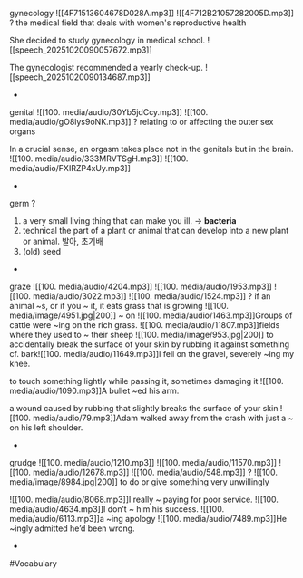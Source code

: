 gynecology ![[4F71513604678D028A.mp3]] ![[4F712B21057282005D.mp3]]
?
the medical field that deals with women's reproductive health

She decided to study gynecology in medical school.
![[speech_20251020090057672.mp3]]

The gynecologist recommended a yearly check-up.
![[speech_20251020090134687.mp3]]
<!--SR:!2025-10-30,7,250-->
-

genital ![[100. media/audio/30Yb5jdCcy.mp3]] ![[100. media/audio/gO8lys9oNK.mp3]]
?
  relating to or affecting the outer sex organs

  In a crucial sense, an orgasm takes place not in the genitals but in the brain.
  ![[100. media/audio/333MRVTSgH.mp3]] ![[100. media/audio/FXIRZP4xUy.mp3]]
<!--SR:!2025-11-18,25,270-->
-

germ
?
1. a very small living thing that can make you ill. → **bacteria**
  2. technical the part of a plant or animal that can develop into a new plant or animal. 발아, 초기배
  3. (old) seed
<!--SR:!2025-10-25,8,250-->

-

graze ![[100. media/audio/4204.mp3]] ![[100. media/audio/1953.mp3]] ![[100. media/audio/3022.mp3]] ![[100. media/audio/1524.mp3]]
?
if an animal ~s, or if you ~ it, it eats grass that is growing
![[100. media/image/4951.jpg|200]]
~ on  ![[100. media/audio/1463.mp3]]Groups of cattle were ~ing on the rich grass.  ![[100. media/audio/11807.mp3]]fields where they used to ~ their sheep
![[100. media/image/953.jpg|200]]
to accidentally break the surface of your skin by rubbing it against something cf. bark![[100. media/audio/11649.mp3]]I fell on the gravel, severely ~ing my knee.

to touch something lightly while passing it, sometimes damaging it  ![[100. media/audio/1090.mp3]]A bullet ~ed his arm.

a wound caused by rubbing that slightly breaks the surface of your skin  ![[100. media/audio/79.mp3]]Adam walked away from the crash with just a ~ on his left shoulder.
<!--SR:!2025-10-27,4,270-->
-

grudge ![[100. media/audio/1210.mp3]] ![[100. media/audio/11570.mp3]] ![[100. media/audio/12678.mp3]] ![[100. media/audio/548.mp3]]
?
![[100. media/image/8984.jpg|200]]
to do or give something very unwillingly

![[100. media/audio/8068.mp3]]I really ~ paying for poor service.
![[100. media/audio/4634.mp3]]I don’t ~ him his success.
![[100. media/audio/6113.mp3]]a ~ing apology
![[100. media/audio/7489.mp3]]He ~ingly admitted he’d been wrong.
<!--SR:!2025-10-26,3,250-->
-

#Vocabulary